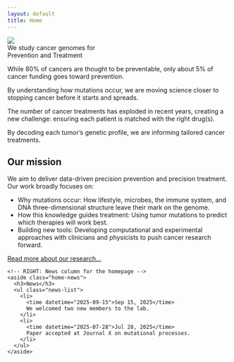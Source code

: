 ```yaml
---
layout: default
title: Home
---
```


<div class="homepage-hero-image">
  <img
    class="hero-image"
    src="{{ '/assets/images/homepage-images/homepage-hero-image.png' | relative_url }}"
    decoding="async"
    fetchpriority="high">
</div>



<div class="homepage-tagline">
  We study cancer genomes for <br>
  <span class="underlined-tagline-text">Prevention</span> and <span class="underlined-tagline-text">Treatment</span>
</div>



<section class="homepage-blurbs">
  <div class="secondary-blurb">
    <p class="main-blurb">
      While 80% of cancers are thought to be preventable, only about 5% of cancer
      funding goes toward prevention.
    </p>
    <p>
      By understanding how mutations occur, we are moving science closer to
      stopping cancer before it starts and spreads.
    </p>
  </div>
  <div class="secondary-blurb">
    <p class="main-blurb">
      The number of cancer treatments has exploded in recent years, creating a
      new challenge: ensuring each patient is matched with the right drug(s).
    </p>
    <p>
      By decoding each tumor’s genetic profile, we are informing tailored cancer
      treatments.
    </p>
  </div>
</section>



<section class="homepage-body-and-news">
  <div class="homepage-body">
    <!-- LEFT: Main body text for the homepage -->
    <div class="body-text">
      <h2>Our mission</h2>
      <p class="text-above-list">
        We aim to deliver data-driven precision prevention and precision treatment.
        Our work broadly focuses on:
      </p>
      <ul>
        <li>Why mutations occur: How lifestyle, microbes, the immune system, and DNA three-dimensional structure leave their mark on the genome.</li>
        <li>How this knowledge guides treatment: Using tumor mutations to predict which therapies will work best.</li>
        <li>Building new tools: Developing computational and experimental approaches with clinicians and physicists to push cancer research forward.</li>
      </ul>
      <p class="link"><a href="/research/">Read more about our research…</a></p>
    </div>

    <!-- RIGHT: News column for the homepage -->
    <aside class="home-news">
      <h3>News</h3>
      <ul class="news-list">
        <li>
          <time datetime="2025-09-15">Sep 15, 2025</time>
          We welcomed two new members to the lab.
        </li>
        <li>
          <time datetime="2025-07-28">Jul 28, 2025</time>
          Paper accepted at Journal X on mutational processes.
        </li>
      </ul>
    </aside>
  </div>
</section>
